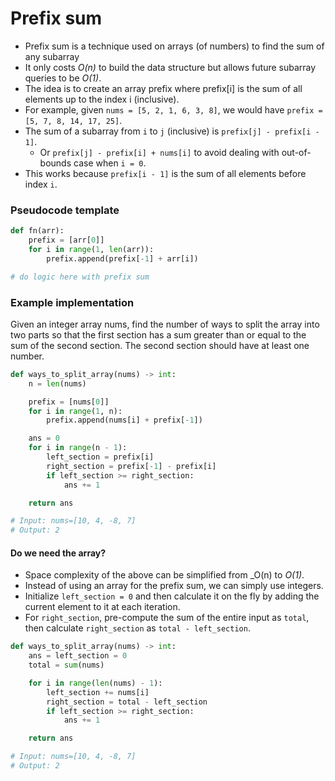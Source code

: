 # Prefix sum

- Prefix sum is a technique used on arrays (of numbers) to find the sum of any subarray
- It only costs _O(n)_ to build the data structure but allows future subarray queries to be _O(1)_.
- The idea is to create an array prefix where prefix[i] is the sum of all elements up to the index i (inclusive).
- For example, given `nums = [5, 2, 1, 6, 3, 8]`, we would have `prefix = [5, 7, 8, 14, 17, 25]`.
- The sum of a subarray from `i` to `j` (inclusive) is `prefix[j] - prefix[i - 1]`.
    - Or `prefix[j] - prefix[i] + nums[i]` to avoid dealing with out-of-bounds case when `i = 0`.
- This works because `prefix[i - 1]` is the sum of all elements before index `i`.

### Pseudocode template

```python
def fn(arr):
    prefix = [arr[0]]
    for i in range(1, len(arr)):
        prefix.append(prefix[-1] + arr[i])

# do logic here with prefix sum
```

### Example implementation

Given an integer array nums, find the number of ways to split the array into two parts so that the first section has a
sum greater than or equal to the sum of the second section. The second section should have at least one number.

```python
def ways_to_split_array(nums) -> int:
    n = len(nums)

    prefix = [nums[0]]
    for i in range(1, n):
        prefix.append(nums[i] + prefix[-1])

    ans = 0
    for i in range(n - 1):
        left_section = prefix[i]
        right_section = prefix[-1] - prefix[i]
        if left_section >= right_section:
            ans += 1

    return ans

# Input: nums=[10, 4, -8, 7]
# Output: 2
```

#### Do we need the array?

- Space complexity of the above can be simplified from _O(n) to _O(1)_.
- Instead of using an array for the prefix sum, we can simply use integers.
- Initialize `left_section = 0` and then calculate it on the fly by adding the current element to it at each
  iteration.
- For `right_section`, pre-compute the sum of the entire input as `total`, then calculate `right_section`
  as `total - left_section`.

```python
def ways_to_split_array(nums) -> int:
    ans = left_section = 0
    total = sum(nums)

    for i in range(len(nums) - 1):
        left_section += nums[i]
        right_section = total - left_section
        if left_section >= right_section:
            ans += 1

    return ans

# Input: nums=[10, 4, -8, 7]
# Output: 2
```
